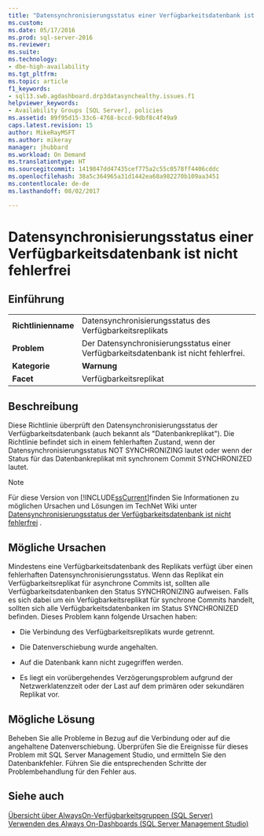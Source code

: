 ```yaml
---
title: "Datensynchronisierungsstatus einer Verfügbarkeitsdatenbank ist nicht fehlerfrei | Microsoft-Dokumentation"
ms.custom: 
ms.date: 05/17/2016
ms.prod: sql-server-2016
ms.reviewer: 
ms.suite: 
ms.technology:
- dbe-high-availability
ms.tgt_pltfrm: 
ms.topic: article
f1_keywords:
- sql13.swb.agdashboard.drp3datasynchealthy.issues.f1
helpviewer_keywords:
- Availability Groups [SQL Server], policies
ms.assetid: 89f95d15-33c6-4768-bccd-9dbf8c4f49a9
caps.latest.revision: 15
author: MikeRayMSFT
ms.author: mikeray
manager: jhubbard
ms.workload: On Demand
ms.translationtype: HT
ms.sourcegitcommit: 1419847dd47435cef775a2c55c0578ff4406cddc
ms.openlocfilehash: 38a5c364965a31d1442ea68a982270b109aa3451
ms.contentlocale: de-de
ms.lasthandoff: 08/02/2017

---
```

# <a name="data-synchronization-state-of-some-availability-database-is-not-healthy"></a>Datensynchronisierungsstatus einer Verfügbarkeitsdatenbank ist nicht fehlerfrei
    
## <a name="introduction"></a>Einführung  
  
|||  
|-|-|  
|**Richtlinienname**|Datensynchronisierungsstatus des Verfügbarkeitsreplikats|  
|**Problem**|Der Datensynchronisierungsstatus einer Verfügbarkeitsdatenbank ist nicht fehlerfrei.|  
|**Kategorie**|**Warnung**|  
|**Facet**|Verfügbarkeitsreplikat|  
  
## <a name="description"></a>Beschreibung  
 Diese Richtlinie überprüft den Datensynchronisierungsstatus der Verfügbarkeitsdatenbank (auch bekannt als "Datenbankreplikat"). Die Richtlinie befindet sich in einem fehlerhaften Zustand, wenn der Datensynchronisierungsstatus NOT SYNCHRONIZING lautet oder wenn der Status für das Datenbankreplikat mit synchronem Commit SYNCHRONIZED lautet.  
  
> [!NOTE]  
>  Für diese Version von [!INCLUDE[ssCurrent](../../../includes/sscurrent-md.md)]finden Sie Informationen zu möglichen Ursachen und Lösungen im TechNet Wiki unter [Datensynchronisierungsstatus der Verfügbarkeitsdatenbank ist nicht fehlerfrei](http://go.microsoft.com/fwlink/p/?LinkId=220863) .  
  
## <a name="possible-causes"></a>Mögliche Ursachen  
 Mindestens eine Verfügbarkeitsdatenbank des Replikats verfügt über einen fehlerhaften Datensynchronisierungsstatus. Wenn das Replikat ein Verfügbarkeitsreplikat für asynchrone Commits ist, sollten alle Verfügbarkeitsdatenbanken den Status SYNCHRONIZING aufweisen. Falls es sich dabei um ein Verfügbarkeitsreplikat für synchrone Commits handelt, sollten sich alle Verfügbarkeitsdatenbanken im Status SYNCHRONIZED befinden. Dieses Problem kann folgende Ursachen haben:  
  
-   Die Verbindung des Verfügbarkeitsreplikats wurde getrennt.  
  
-   Die Datenverschiebung wurde angehalten.  
  
-   Auf die Datenbank kann nicht zugegriffen werden.  
  
-   Es liegt ein vorübergehendes Verzögerungsproblem aufgrund der Netzwerklatenzzeit oder der Last auf dem primären oder sekundären Replikat vor.  
  
## <a name="possible-solution"></a>Mögliche Lösung  
 Beheben Sie alle Probleme in Bezug auf die Verbindung oder auf die angehaltene Datenverschiebung. Überprüfen Sie die Ereignisse für dieses Problem mit SQL Server Management Studio, und ermitteln Sie den Datenbankfehler. Führen Sie die entsprechenden Schritte der Problembehandlung für den Fehler aus.  
  
## <a name="see-also"></a>Siehe auch  
 [Übersicht über AlwaysOn-Verfügbarkeitsgruppen &#40;SQL Server&#41;](../../../database-engine/availability-groups/windows/overview-of-always-on-availability-groups-sql-server.md)   
 [Verwenden des Always On-Dashboards &#40;SQL Server Management Studio&#41;](../../../database-engine/availability-groups/windows/use-the-always-on-dashboard-sql-server-management-studio.md)  
  
  

